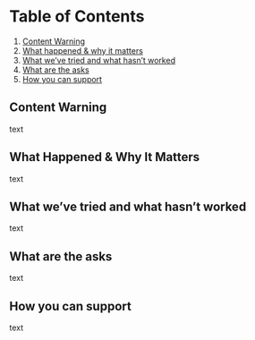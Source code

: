 # Table of Contents
1. [Content Warning](#content-warning)
2. [What happened & why it matters](#what-happened)
3. [What we’ve tried and what hasn’t worked](#what-tried)
4. [What are the asks](#asks)
5. [How you can support](#support)


## Content Warning <a name="content-warning"></a>
text

## What Happened & Why It Matters <a name="what-happened"></a>
text

## What we’ve tried and what hasn’t worked <a name="what-tried"></a>
text

## What are the asks <a name="content-warning"></a>
text

## How you can support <a name="support"></a>
text

